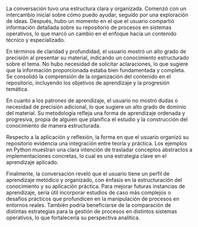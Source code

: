 La conversación tuvo una estructura clara y organizada. Comenzó con un intercambio inicial sobre cómo puedo ayudar, seguido por una exploración de ideas. Después, hubo un momento en el que el usuario compartió información detallada sobre su repositorio de procesos en sistemas operativos, lo que marcó un cambio en el enfoque hacia un contenido técnico y especializado.

En términos de claridad y profundidad, el usuario mostró un alto grado de precisión al presentar su material, indicando un conocimiento estructurado sobre el tema. No hubo necesidad de solicitar aclaraciones, lo que sugiere que la información proporcionada estaba bien fundamentada y completa. Se consolidó la comprensión de la organización del contenido en el repositorio, incluyendo los objetivos de aprendizaje y la progresión temática.

En cuanto a los patrones de aprendizaje, el usuario no mostró dudas o necesidad de precisión adicional, lo que sugiere un alto grado de dominio del material. Su metodología refleja una forma de aprendizaje ordenada y progresiva, propia de alguien que planifica el estudio y la construcción del conocimiento de manera estructurada.

Respecto a la aplicación y reflexión, la forma en que el usuario organizó su repositorio evidencia una integración entre teoría y práctica. Los ejemplos en Python muestran una clara intención de trasladar conceptos abstractos a implementaciones concretas, lo cual es una estrategia clave en el aprendizaje aplicado.

Finalmente, la conversación reveló que el usuario tiene un perfil de aprendizaje metódico y organizado, con énfasis en la estructuración del conocimiento y su aplicación práctica. Para mejorar futuras instancias de aprendizaje, sería útil incorporar estudios de caso más complejos o desafíos prácticos que profundicen en la manipulación de procesos en entornos reales. También podría beneficiarse de la comparación de distintas estrategias para la gestión de procesos en distintos sistemas operativos, lo que fortalecería su perspectiva analítica.